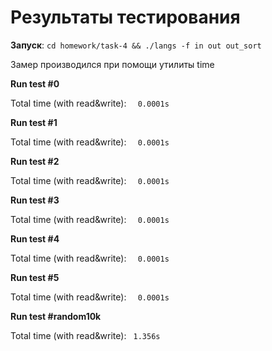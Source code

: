 # Результаты тестирования

**Запуск**: `cd homework/task-4 && ./langs -f in out out_sort`

Замер производился при помощи утилиты time

**Run test #0**

Total time (with read&write): `  0.0001s`<br>


**Run test #1**

Total time (with read&write): `  0.0001s`<br>


**Run test #2**

Total time (with read&write): `  0.0001s`<br>


**Run test #3**

Total time (with read&write): `  0.0001s`<br>


**Run test #4**

Total time (with read&write): `  0.0001s`<br>


**Run test #5**

Total time (with read&write): `  0.0001s`<br>


**Run test #random10k**

Total time (with read&write): ` 1.356s`<br>



